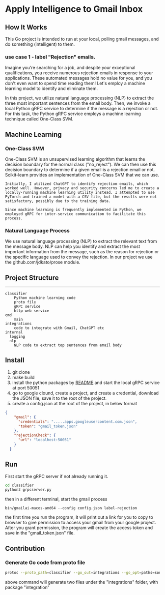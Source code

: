 # Apply Intelligence to Gmail Inbox


## How It Works

This Go project is intended to run at your local, polling gmail messages, and do something (intelligent) to them.

### use case 1 - label "Rejection" emails.

Imagine you're searching for a job, and despite your exceptional qualifications, you receive numerous rejection emails in response to your applications. These automated messages hold no value for you, and you don't even want to spend time reading them! Let's employ a machine learning model to identify and eliminate them.

In this project, we utilize natural language processing (NLP) to extract the three most important sentences from the email body. Then, we invoke a local Python gRPC service to determine if the message is a rejection or not. For this task, the Python gRPC service employs a machine learning technique called One-Class SVM.

## Machine Learning

### One-Class SVM

One-Class SVM is an unsupervised learning algorithm that learns the decision boundary for the normal class ("no_reject"). We can then use this decision boundary to determine if a given email is a rejection email or not. Scikit-learn provides an implementation of One-Class SVM that we can use.

```
Initially, I utilized ChatGPT to identify rejection emails, which worked well. However, privacy and security concerns led me to create a locally-running machine learning utility instead. I attempted to use PyTorch and trained a model with a CSV file, but the results were not satisfactory, possibly due to the training data.

Since machine learning is frequently implemented in Python, we employed gRPC for inter-service communication to facilitate this process.
```

### Natural Language Process

We use natural language processing (NLP) to extract the relevant text from the message body. NLP can help you identify and extract the most important information from the message, such as the reason for rejection or the specific language used to convey the rejection. In our project we use the github.com/jdkato/prose module.


## Project Structure

  ---
    classifier
        Python machine learning code
        proto file
        gRPC service
        http web service
    cmd
        main
    integrations
        code to integrate with Gmail, ChatGPT etc
    internal
      logging
      nlp
        NLP code to extract top sentences from email body
      

## Install

1. git clone 
2. make build
3. install the python packages by [README](classifier/README.md) and start the local gRPC service at port 50051
4. go to google clound, create a project, and create a credential, download the JSON file, save it to the root of the project.
5. create a config.json at the root of the project, in below format

````json
{
    "gmail": {
      "credentials": ".....apps.googleusercontent.com.json",
      "token": "gmail_token.json"
    },
    "rejectionCheck": {
      "url": "localhost:50051"
    }
  }
````

## Run

First start the gRPC server if not already running it.

````sh
cd classifier
python3 grpcserver.py
````

then in a different terminal, start the gmail process

````
bin/gmailai-macos-amd64 --config config.json label-rejection
````

the first time you run the program, it will print out a link for you to copy to browser to give permission to access your gmail from your google project. After you grant permission, the program will create the access token and save in the "gmail_token.json" file.


## Contribution


### Generate Go code from proto file

````sh
protoc --proto_path=classifier --go_out=integrations --go_opt=paths=source_relative --go_opt=Mclassifier.proto=github.com/jyouturer/gmail-ai/integration --go-grpc_out=./integrations --go-grpc_opt=paths=source_relative --go-grpc_opt=Mclassifier.proto=github.com/jyouturer/gmail-ai/integration classifier.proto 
````

above command will generate two files under the "integrations" folder, with package "integration"